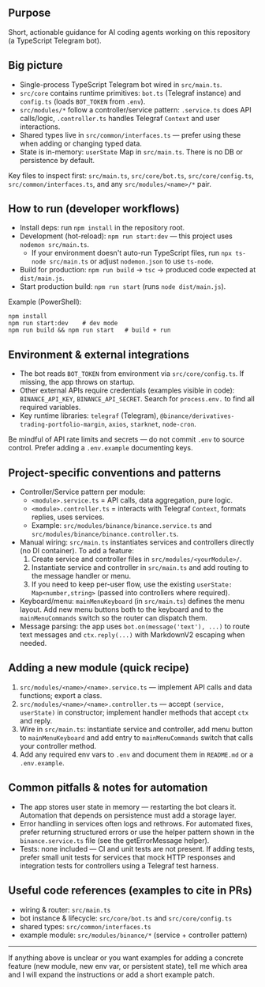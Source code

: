## Purpose

Short, actionable guidance for AI coding agents working on this repository (a TypeScript Telegram bot).

## Big picture

- Single-process TypeScript Telegram bot wired in `src/main.ts`.
- `src/core` contains runtime primitives: `bot.ts` (Telegraf instance) and `config.ts` (loads `BOT_TOKEN` from `.env`).
- `src/modules/*` follow a controller/service pattern: `.service.ts` does API calls/logic, `.controller.ts` handles Telegraf `Context` and user interactions.
- Shared types live in `src/common/interfaces.ts` — prefer using these when adding or changing typed data.
- State is in-memory: `userState` Map in `src/main.ts`. There is no DB or persistence by default.

Key files to inspect first: `src/main.ts`, `src/core/bot.ts`, `src/core/config.ts`, `src/common/interfaces.ts`, and any `src/modules/<name>/*` pair.

## How to run (developer workflows)

- Install deps: run `npm install` in the repository root.
- Development (hot-reload): `npm run start:dev` — this project uses `nodemon src/main.ts`.
  - If your environment doesn't auto-run TypeScript files, run `npx ts-node src/main.ts` or adjust `nodemon.json` to use `ts-node`.
- Build for production: `npm run build` -> `tsc` -> produced code expected at `dist/main.js`.
- Start production build: `npm run start` (runs `node dist/main.js`).

Example (PowerShell):

```
npm install
npm run start:dev    # dev mode
npm run build && npm run start   # build + run
```

## Environment & external integrations

- The bot reads `BOT_TOKEN` from environment via `src/core/config.ts`. If missing, the app throws on startup.
- Other external APIs require credentials (examples visible in code): `BINANCE_API_KEY`, `BINANCE_API_SECRET`. Search for `process.env.` to find all required variables.
- Key runtime libraries: `telegraf` (Telegram), `@binance/derivatives-trading-portfolio-margin`, `axios`, `starknet`, `node-cron`.

Be mindful of API rate limits and secrets — do not commit `.env` to source control. Prefer adding a `.env.example` documenting keys.

## Project-specific conventions and patterns

- Controller/Service pattern per module:
  - `<module>.service.ts` = API calls, data aggregation, pure logic.
  - `<module>.controller.ts` = interacts with Telegraf `Context`, formats replies, uses services.
  - Example: `src/modules/binance/binance.service.ts` and `src/modules/binance/binance.controller.ts`.
- Manual wiring: `src/main.ts` instantiates services and controllers directly (no DI container). To add a feature:
  1. Create service and controller files in `src/modules/<yourModule>/`.
  2. Instantiate service and controller in `src/main.ts` and add routing to the message handler or menu.
  3. If you need to keep per-user flow, use the existing `userState: Map<number,string>` (passed into controllers where required).
- Keyboard/menu: `mainMenuKeyboard` (in `src/main.ts`) defines the menu layout. Add new menu buttons both to the keyboard and to the `mainMenuCommands` switch so the router can dispatch them.
- Message parsing: the app uses `bot.on(message('text'), ...)` to route text messages and `ctx.reply(...)` with MarkdownV2 escaping when needed.

## Adding a new module (quick recipe)

1. `src/modules/<name>/<name>.service.ts` — implement API calls and data functions; export a class.
2. `src/modules/<name>/<name>.controller.ts` — accept `(service, userState)` in constructor; implement handler methods that accept `ctx` and reply.
3. Wire in `src/main.ts`: instantiate service and controller, add menu button to `mainMenuKeyboard` and add entry to `mainMenuCommands` switch that calls your controller method.
4. Add any required env vars to `.env` and document them in `README.md` or a `.env.example`.

## Common pitfalls & notes for automation

- The app stores user state in memory — restarting the bot clears it. Automation that depends on persistence must add a storage layer.
- Error handling in services often logs and rethrows. For automated fixes, prefer returning structured errors or use the helper pattern shown in the `binance.service.ts` file (see the getErrorMessage helper).
- Tests: none included — CI and unit tests are not present. If adding tests, prefer small unit tests for services that mock HTTP responses and integration tests for controllers using a Telegraf test harness.

## Useful code references (examples to cite in PRs)

- wiring & router: `src/main.ts`
- bot instance & lifecycle: `src/core/bot.ts` and `src/core/config.ts`
- shared types: `src/common/interfaces.ts`
- example module: `src/modules/binance/*` (service + controller pattern)

---

If anything above is unclear or you want examples for adding a concrete feature (new module, new env var, or persistent state), tell me which area and I will expand the instructions or add a short example patch.
